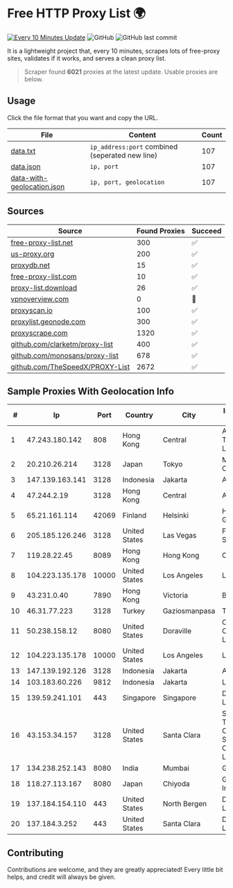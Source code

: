 
# Free HTTP Proxy List 🌍

[![Every 10 Minutes Update](https://github.com/mertguvencli/http-proxy-list/actions/workflows/main.yml/badge.svg?branch=main)](https://github.com/mertguvencli/http-proxy-list/actions/workflows/main.yml)
![GitHub](https://img.shields.io/github/license/mertguvencli/http-proxy-list)
![GitHub last commit](https://img.shields.io/github/last-commit/mertguvencli/http-proxy-list)

It is a lightweight project that, every 10 minutes, scrapes lots of free-proxy sites, validates if it works, and serves a clean proxy list.


> Scraper found **6021** proxies at the latest update. Usable proxies are below.

## Usage

Click the file format that you want and copy the URL.


|File|Content|Count|
|----|-------|-----|
|[data.txt](https://raw.githubusercontent.com/mertguvencli/http-proxy-list/main/proxy-list/data.txt)|`ip_address:port` combined (seperated new line)|107|
|[data.json](https://raw.githubusercontent.com/mertguvencli/http-proxy-list/main/proxy-list/data.json)|`ip, port`|107|
|[data-with-geolocation.json](https://raw.githubusercontent.com/mertguvencli/http-proxy-list/main/proxy-list/data-with-geolocation.json)|`ip, port, geolocation`|107|

## Sources

|Source|Found Proxies|Succeed|
|------|-------------|-------|
|[free-proxy-list.net](https://free-proxy-list.net)|300|✅|
|[us-proxy.org](https://www.us-proxy.org)|200|✅|
|[proxydb.net](http://proxydb.net)|15|✅|
|[free-proxy-list.com](https://free-proxy-list.com/?page=&port=&type%5B%5D=http&type%5B%5D=https&up_time=0&search=Search)|10|✅|
|[proxy-list.download](https://www.proxy-list.download/HTTP)|26|✅|
|[vpnoverview.com](https://vpnoverview.com/privacy/anonymous-browsing/free-proxy-servers)|0|🚫|
|[proxyscan.io](https://www.proxyscan.io)|100|✅|
|[proxylist.geonode.com](https://proxylist.geonode.com/api/proxy-list?limit=300&page=1&sort_by=lastChecked&sort_type=desc&protocols=http,https)|300|✅|
|[proxyscrape.com](https://api.proxyscrape.com/v2/?request=displayproxies&protocol=http&timeout=10000&country=all&ssl=all&anonymity=all)|1320|✅|
|[github.com/clarketm/proxy-list](https://raw.githubusercontent.com/clarketm/proxy-list/master/proxy-list-raw.txt)|400|✅|
|[github.com/monosans/proxy-list](https://raw.githubusercontent.com/monosans/proxy-list/main/proxies/http.txt)|678|✅|
|[github.com/TheSpeedX/PROXY-List](https://raw.githubusercontent.com/TheSpeedX/PROXY-List/master/http.txt)|2672|✅|


## Sample Proxies With Geolocation Info

|#|Ip|Port|Country|City|Internet Service Provider|
|-|--|----|-------|----|-------------------------|
|1|47.243.180.142|808|Hong Kong|Central|Alibaba (US) Technology Co., Ltd.|
|2|20.210.26.214|3128|Japan|Tokyo|Microsoft Corporation|
|3|147.139.163.141|3128|Indonesia|Jakarta|Alibaba.com LLC|
|4|47.244.2.19|3128|Hong Kong|Central|Alibaba.com LLC|
|5|65.21.161.114|42069|Finland|Helsinki|Hetzner Online GmbH|
|6|205.185.126.246|3128|United States|Las Vegas|FranTech Solutions|
|7|119.28.22.45|8089|Hong Kong|Hong Kong|ComsenzNet|
|8|104.223.135.178|10000|United States|Los Angeles|LayerHost|
|9|43.231.0.40|7890|Hong Kong|Victoria|BUILDCLOUD|
|10|46.31.77.223|3128|Turkey|Gaziosmanpasa|Talha Bogaz|
|11|50.238.158.12|8080|United States|Doraville|Comcast Cable Communications, LLC|
|12|104.223.135.178|10000|United States|Los Angeles|LayerHost|
|13|147.139.192.126|3128|Indonesia|Jakarta|Alibaba.com LLC|
|14|103.183.60.226|9812|Indonesia|Jakarta|LINTASARTA|
|15|139.59.241.101|443|Singapore|Singapore|DigitalOcean, LLC|
|16|43.153.34.157|3128|United States|Santa Clara|Shenzhen Tencent Computer Systems Company Limited|
|17|134.238.252.143|8080|India|Mumbai|Google LLC|
|18|118.27.113.167|8080|Japan|Chiyoda|GMO Internet, Inc.|
|19|137.184.154.110|443|United States|North Bergen|DigitalOcean, LLC|
|20|137.184.3.252|443|United States|Santa Clara|DigitalOcean, LLC|



## Contributing

Contributions are welcome, and they are greatly appreciated! Every
little bit helps, and credit will always be given.

